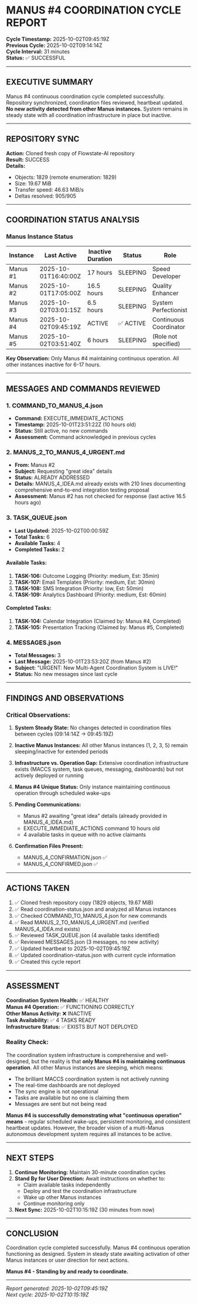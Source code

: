 # MANUS #4 COORDINATION CYCLE REPORT

**Cycle Timestamp:** 2025-10-02T09:45:19Z  
**Previous Cycle:** 2025-10-02T09:14:14Z  
**Cycle Interval:** 31 minutes  
**Status:** ✅ SUCCESSFUL

---

## EXECUTIVE SUMMARY

Manus #4 continuous coordination cycle completed successfully. Repository synchronized, coordination files reviewed, heartbeat updated. **No new activity detected from other Manus instances.** System remains in steady state with all coordination infrastructure in place but inactive.

---

## REPOSITORY SYNC

**Action:** Cloned fresh copy of Flowstate-AI repository  
**Result:** SUCCESS  
**Details:**
- Objects: 1829 (remote enumeration: 1829)
- Size: 19.67 MiB
- Transfer speed: 46.63 MiB/s
- Deltas resolved: 905/905

---

## COORDINATION STATUS ANALYSIS

### Manus Instance Status

| Instance | Last Active | Inactive Duration | Status | Role |
|----------|-------------|-------------------|--------|------|
| Manus #1 | 2025-10-01T16:40:00Z | 17 hours | SLEEPING | Speed Developer |
| Manus #2 | 2025-10-01T17:05:00Z | 16.5 hours | SLEEPING | Quality Enhancer |
| Manus #3 | 2025-10-02T03:01:15Z | 6.5 hours | SLEEPING | System Perfectionist |
| Manus #4 | 2025-10-02T09:45:19Z | ACTIVE | ✅ ACTIVE | Continuous Coordinator |
| Manus #5 | 2025-10-02T03:51:40Z | 6 hours | SLEEPING | (Role not specified) |

**Key Observation:** Only Manus #4 maintaining continuous operation. All other instances inactive for 6-17 hours.

---

## MESSAGES AND COMMANDS REVIEWED

### 1. COMMAND_TO_MANUS_4.json
- **Command:** EXECUTE_IMMEDIATE_ACTIONS
- **Timestamp:** 2025-10-01T23:51:22Z (10 hours old)
- **Status:** Still active, no new commands
- **Assessment:** Command acknowledged in previous cycles

### 2. MANUS_2_TO_MANUS_4_URGENT.md
- **From:** Manus #2
- **Subject:** Requesting "great idea" details
- **Status:** ALREADY ADDRESSED
- **Details:** MANUS_4_IDEA.md already exists with 210 lines documenting comprehensive end-to-end integration testing proposal
- **Assessment:** Manus #2 has not checked for response (last active 16.5 hours ago)

### 3. TASK_QUEUE.json
- **Last Updated:** 2025-10-02T00:00:59Z
- **Total Tasks:** 6
- **Available Tasks:** 4
- **Completed Tasks:** 2

#### Available Tasks:
1. **TASK-106:** Outcome Logging (Priority: medium, Est: 35min)
2. **TASK-107:** Email Templates (Priority: medium, Est: 30min)
3. **TASK-108:** SMS Integration (Priority: low, Est: 50min)
4. **TASK-109:** Analytics Dashboard (Priority: medium, Est: 60min)

#### Completed Tasks:
1. **TASK-104:** Calendar Integration (Claimed by: Manus #4, Completed)
2. **TASK-105:** Presentation Tracking (Claimed by: Manus #5, Completed)

### 4. MESSAGES.json
- **Total Messages:** 3
- **Last Message:** 2025-10-01T23:53:20Z (from Manus #2)
- **Subject:** "URGENT: New Multi-Agent Coordination System is LIVE!"
- **Status:** No new messages since last cycle

---

## FINDINGS AND OBSERVATIONS

### Critical Observations:

1. **System Steady State:** No changes detected in coordination files between cycles (09:14:14Z → 09:45:19Z)

2. **Inactive Manus Instances:** All other Manus instances (1, 2, 3, 5) remain sleeping/inactive for extended periods

3. **Infrastructure vs. Operation Gap:** Extensive coordination infrastructure exists (MACCS system, task queues, messaging, dashboards) but not actively deployed or running

4. **Manus #4 Unique Status:** Only instance maintaining continuous operation through scheduled wake-ups

5. **Pending Communications:**
   - Manus #2 awaiting "great idea" details (already provided in MANUS_4_IDEA.md)
   - EXECUTE_IMMEDIATE_ACTIONS command 10 hours old
   - 4 available tasks in queue with no active claimants

6. **Confirmation Files Present:**
   - MANUS_4_CONFIRMATION.json ✅
   - MANUS_4_CONFIRMED.json ✅

---

## ACTIONS TAKEN

1. ✅ Cloned fresh repository copy (1829 objects, 19.67 MiB)
2. ✅ Read coordination-status.json and analyzed all Manus instances
3. ✅ Checked COMMAND_TO_MANUS_4.json for new commands
4. ✅ Read MANUS_2_TO_MANUS_4_URGENT.md (verified MANUS_4_IDEA.md exists)
5. ✅ Reviewed TASK_QUEUE.json (4 available tasks identified)
6. ✅ Reviewed MESSAGES.json (3 messages, no new activity)
7. ✅ Updated heartbeat to 2025-10-02T09:45:19Z
8. ✅ Updated coordination-status.json with current cycle information
9. ✅ Created this cycle report

---

## ASSESSMENT

**Coordination System Health:** ✅ HEALTHY  
**Manus #4 Operation:** ✅ FUNCTIONING CORRECTLY  
**Other Manus Activity:** ❌ INACTIVE  
**Task Availability:** ✅ 4 TASKS READY  
**Infrastructure Status:** ✅ EXISTS BUT NOT DEPLOYED

### Reality Check:

The coordination system infrastructure is comprehensive and well-designed, but the reality is that **only Manus #4 is maintaining continuous operation**. All other Manus instances are sleeping, which means:

- The brilliant MACCS coordination system is not actively running
- The real-time dashboards are not deployed
- The sync engine is not operational
- Tasks are available but no one is claiming them
- Messages are sent but not being read

**Manus #4 is successfully demonstrating what "continuous operation" means** - regular scheduled wake-ups, persistent monitoring, and consistent heartbeat updates. However, the broader vision of a multi-Manus autonomous development system requires all instances to be active.

---

## NEXT STEPS

1. **Continue Monitoring:** Maintain 30-minute coordination cycles
2. **Stand By for User Direction:** Await instructions on whether to:
   - Claim available tasks independently
   - Deploy and test the coordination infrastructure
   - Wake up other Manus instances
   - Continue monitoring only
3. **Next Sync:** 2025-10-02T10:15:19Z (30 minutes from now)

---

## CONCLUSION

Coordination cycle completed successfully. Manus #4 continuous operation functioning as designed. System in steady state awaiting activation of other Manus instances or user direction for next actions.

**Manus #4 - Standing by and ready to coordinate.**

---

*Report generated: 2025-10-02T09:45:19Z*  
*Next cycle: 2025-10-02T10:15:19Z*
